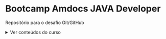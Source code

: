 # Bootcamp Amdocs JAVA Developer
Repositório para o desafio Git/GitHub

<details>
<summary>Ver conteúdos do curso</summary>
- Lógica de Programação Essencial
- Estrutura de Dados e Algoritmos
- Introdução ao Git e GitHub
- Projetos ágeis com SCRUM
- Linux: Introdução ao Sistema Operacional e Terminal
- Linux: Diretórios e Comandos Essenciais
- Linux: Fundamentos de Redes e Comadnso Avançados
- Linux: Gerenciamento de Pacotes
- Dominando IDEs Java
- Introdução ao Ecossistema e Documentação Java
- Configurando Ambiente de Desenvolvimento Java no Linux
- Variáveis, Tipos de Dados e Operadores Matemáticos em Java
- Lógica Condicional e Controle de Fluxos em Java
- Estruturas de Repetição e Arrays em Java
- Reforçando o Conceito de Laços em Java
- Introdução à orientação a objetos com Java
- Implementando Collections e Streams com Java
- Entrada e Saída de Arquivos (I/O) em Java
- SQL Server - Criando suas primeiras consultas
- Modelando um banco de dados na prática com SQL Server
- SQL Server: Boas práticas em bancos relacionais
- Introdução a APIs e métodos HTTP
- Introdução ao framework Spring Boot
- Simplificando Projetos Java com o Spring Boot
- Introdução aos Conceitos de API e Clean Architecture
- Desenvolvendo um sistema de gerenciamento de pessoas em API REST com Spring Boot
</details>
